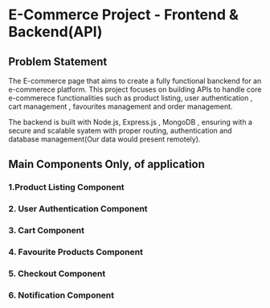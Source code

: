 # E-Commerce Project - Frontend & Backend(API)

## Problem Statement

The E-commerce page that aims to create a fully functional banckend for an e-commerece platform.
This project focuses on building APIs to handle core
e-commerece functionalities such as product listing, user authentication , cart management , favourites management and order management.

The backend is built with Node.js, Express.js , MongoDB
, ensuring with a secure and scalable syatem with proper routing, authentication and database management(Our data would present remotely).

## Main Components Only, of application

### 1.Product Listing Component

### 2. User Authentication Component

### 3. Cart Component

### 4. Favourite Products Component

### 5. Checkout Component

### 6. Notification Component
